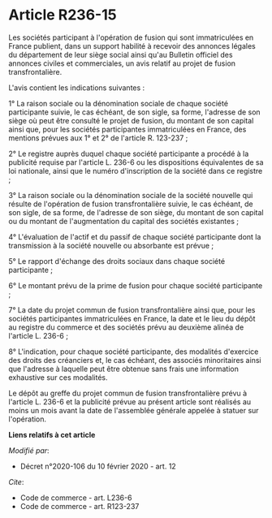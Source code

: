 # Article R236-15

Les sociétés participant à l'opération de fusion qui sont immatriculées en France publient, dans un support habilité à
recevoir des annonces légales du département de leur siège social ainsi qu'au Bulletin officiel des annonces civiles et
commerciales, un avis relatif au projet de fusion transfrontalière.

L'avis contient les indications suivantes :

1° La raison sociale ou la dénomination sociale de chaque société participante suivie, le cas échéant, de son sigle, sa
forme, l'adresse de son siège où peut être consulté le projet de fusion, du montant de son capital ainsi que, pour les
sociétés participantes immatriculées en France, des mentions prévues aux 1° et 2° de l'article R. 123-237 ;

2° Le registre auprès duquel chaque société participante a procédé à la publicité requise par l'article L. 236-6 ou les
dispositions équivalentes de sa loi nationale, ainsi que le numéro d'inscription de la société dans ce registre ;

3° La raison sociale ou la dénomination sociale de la société nouvelle qui résulte de l'opération de fusion transfrontalière
suivie, le cas échéant, de son sigle, de sa forme, de l'adresse de son siège, du montant de son capital ou du montant de
l'augmentation du capital des sociétés existantes ;

4° L'évaluation de l'actif et du passif de chaque société participante dont la transmission à la société nouvelle ou
absorbante est prévue ;

5° Le rapport d'échange des droits sociaux dans chaque société participante ;

6° Le montant prévu de la prime de fusion pour chaque société participante ;

7° La date du projet commun de fusion transfrontalière ainsi que, pour les sociétés participantes immatriculées en France, la
date et le lieu du dépôt au registre du commerce et des sociétés prévu au deuxième alinéa de l'article L. 236-6 ;

8° L'indication, pour chaque société participante, des modalités d'exercice des droits des créanciers et, le cas échéant, des
associés minoritaires ainsi que l'adresse à laquelle peut être obtenue sans frais une information exhaustive sur ces
modalités.

Le dépôt au greffe du projet commun de fusion transfrontalière prévu à l'article L. 236-6 et la publicité prévue au présent
article sont réalisés au moins un mois avant la date de l'assemblée générale appelée à statuer sur l'opération.

**Liens relatifs à cet article**

_Modifié par_:

  - Décret n°2020-106 du 10 février 2020 - art. 12

_Cite_:

  - Code de commerce - art. L236-6
  - Code de commerce - art. R123-237
